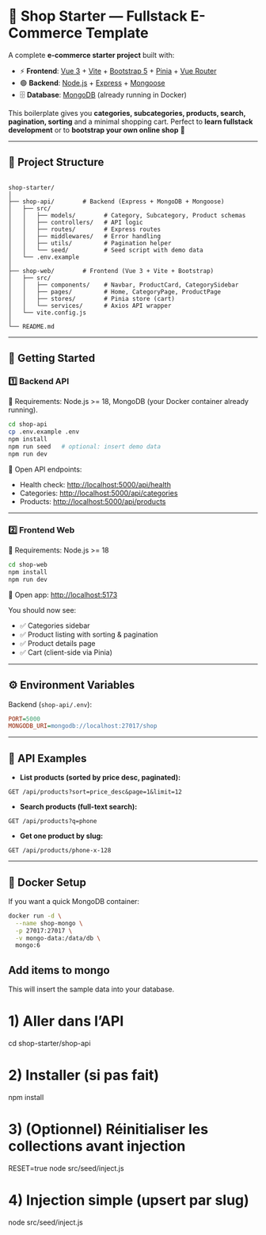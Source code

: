 # 🛒 Shop Starter — Fullstack E-Commerce Template

A complete **e-commerce starter project** built with:

- ⚡ **Frontend**: [Vue 3](https://vuejs.org/) + [Vite](https://vitejs.dev/) + [Bootstrap 5](https://getbootstrap.com/) + [Pinia](https://pinia.vuejs.org/) + [Vue Router](https://router.vuejs.org/)
- 🟢 **Backend**: [Node.js](https://nodejs.org/) + [Express](https://expressjs.com/) + [Mongoose](https://mongoosejs.com/)
- 🗄️ **Database**: [MongoDB](https://www.mongodb.com/) (already running in Docker)

This boilerplate gives you **categories, subcategories, products, search, pagination, sorting** and a minimal shopping cart.
Perfect to **learn fullstack development** or to **bootstrap your own online shop** 🚀

---

## 📂 Project Structure

```

shop-starter/
│
├── shop-api/        # Backend (Express + MongoDB + Mongoose)
│   ├── src/
│   │   ├── models/        # Category, Subcategory, Product schemas
│   │   ├── controllers/   # API logic
│   │   ├── routes/        # Express routes
│   │   ├── middlewares/   # Error handling
│   │   ├── utils/         # Pagination helper
│   │   └── seed/          # Seed script with demo data
│   └── .env.example
│
├── shop-web/        # Frontend (Vue 3 + Vite + Bootstrap)
│   ├── src/
│   │   ├── components/    # Navbar, ProductCard, CategorySidebar
│   │   ├── pages/         # Home, CategoryPage, ProductPage
│   │   ├── stores/        # Pinia store (cart)
│   │   └── services/      # Axios API wrapper
│   └── vite.config.js
│
└── README.md

````

---

## 🚀 Getting Started

### 1️⃣ Backend API

📌 Requirements: Node.js >= 18, MongoDB (your Docker container already running).

```bash
cd shop-api
cp .env.example .env
npm install
npm run seed   # optional: insert demo data
npm run dev
````

🔗 Open API endpoints:

* Health check: [http://localhost:5000/api/health](http://localhost:5000/api/health)
* Categories: [http://localhost:5000/api/categories](http://localhost:5000/api/categories)
* Products: [http://localhost:5000/api/products](http://localhost:5000/api/products)

---

### 2️⃣ Frontend Web

📌 Requirements: Node.js >= 18

```bash
cd shop-web
npm install
npm run dev
```

🔗 Open app: [http://localhost:5173](http://localhost:5173)

You should now see:

* ✅ Categories sidebar
* ✅ Product listing with sorting & pagination
* ✅ Product details page
* ✅ Cart (client-side via Pinia)

---

## ⚙️ Environment Variables

Backend (`shop-api/.env`):

```ini
PORT=5000
MONGODB_URI=mongodb://localhost:27017/shop
```

---

## 🧪 API Examples

* **List products (sorted by price desc, paginated):**

```
GET /api/products?sort=price_desc&page=1&limit=12
```

* **Search products (full-text search):**

```
GET /api/products?q=phone
```

* **Get one product by slug:**

```
GET /api/products/phone-x-128
```

---

## 🐳 Docker Setup

If you want a quick MongoDB container:

```bash
docker run -d \
  --name shop-mongo \
  -p 27017:27017 \
  -v mongo-data:/data/db \
  mongo:6
```

## Add items to mongo

This will insert the sample data into your database.
# 1) Aller dans l’API
cd shop-starter/shop-api

# 2) Installer (si pas fait)
npm install

# 3) (Optionnel) Réinitialiser les collections avant injection
RESET=true node src/seed/inject.js

# 4) Injection simple (upsert par slug)
node src/seed/inject.js
